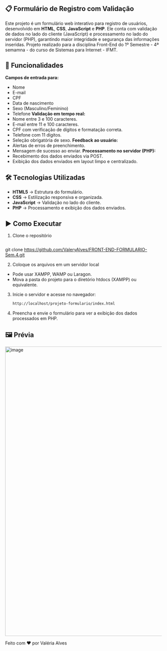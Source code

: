 ## 📋 Formulário de Registro com Validação
Este projeto é um formulário web interativo para registro de usuários, desenvolvido em **HTML**, **CSS**, **JavaScript** e **PHP**. Ele conta com validação de dados no lado do cliente (JavaScript) e processamento no lado do servidor (PHP), garantindo maior integridade e segurança das informações inseridas.
Projeto realizado para a disciplina Front-End do 1º Semestre - 4ª semamna - do curso de Sistemas para Internet - IFMT.

## 🚀 Funcionalidades
**Campos de entrada para:**
- Nome
- E-mail
- CPF
- Data de nascimento
- Sexo (Masculino/Feminino)
- Telefone
**Validação em tempo real:**
- Nome entre 3 e 100 caracteres.
- E-mail entre 11 e 100 caracteres.
- CPF com verificação de dígitos e formatação correta.
- Telefone com 11 dígitos.
- Seleção obrigatória de sexo.
**Feedback ao usuário:**
- Alertas de erros de preenchimento.
 - Mensagem de sucesso ao enviar.
**Processamento no servidor (PHP):**
- Recebimento dos dados enviados via POST.
- Exibição dos dados enviados em layout limpo e centralizado.

## 🛠 Tecnologias Utilizadas
- **HTML5** → Estrutura do formulário.
- **CSS** → Estilização responsiva e organizada.
- **JavaScript** → Validação no lado do cliente.
- **PHP** → Processamento e exibição dos dados enviados.

## ▶️ Como Executar
1. Clone o repositório
   ```bash
  git clone https://github.com/ValeryAlves/FRONT-END-FORMULARIO-Sem.4.git
  
2. Coloque os arquivos em um servidor local
- Pode usar XAMPP, WAMP ou Laragon.
- Mova a pasta do projeto para o diretório htdocs (XAMPP) ou equivalente.

3. Inicie o servidor e acesse no navegador:
   ```bash
   http://localhost/projeto-formulario/index.html

4. Preencha e envie o formulário para ver a exibição dos dados processados em PHP.

## 🖼️ Prévia
<img width="1680" height="929" alt="image" src="https://github.com/user-attachments/assets/237df4e0-1d43-4cf2-a2a2-667ca070a6ce" />

Feito com ❤️ por Valéria Alves

